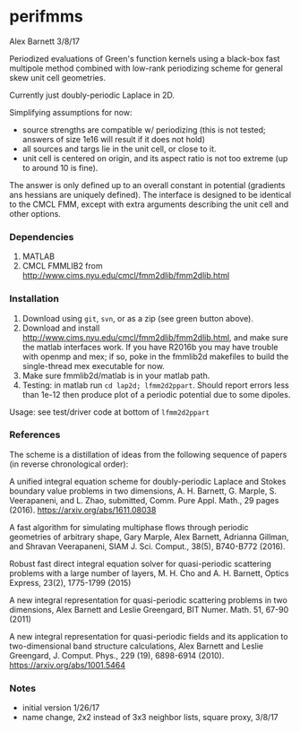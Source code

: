 # perifmms

Alex Barnett   3/8/17

Periodized evaluations of Green's function kernels using a black-box fast multipole method combined with low-rank periodizing scheme for general skew unit cell geometries.

Currently just doubly-periodic Laplace in 2D.

Simplifying assumptions for now:
  * source strengths are compatible w/ periodizing (this is not tested; answers of size 1e16 will result if it does not hold)
  * all sources and targs lie in the unit cell, or close to it.
  * unit cell is centered on origin, and its aspect ratio is not too extreme (up to around 10 is fine).

The answer is only defined up to an overall constant in potential (gradients ans hessians are uniquely defined). The interface is designed to be identical to the CMCL FMM, except with extra arguments describing the unit cell and other options.


### Dependencies

1. MATLAB
1. CMCL FMMLIB2 from http://www.cims.nyu.edu/cmcl/fmm2dlib/fmm2dlib.html

### Installation

1. Download using `git`, `svn`, or as a zip (see green button above).
1. Download and install http://www.cims.nyu.edu/cmcl/fmm2dlib/fmm2dlib.html, and make sure the matlab interfaces work. If you have R2016b you may have trouble with openmp  and mex; if so, poke in the fmmlib2d makefiles to build the single-thread mex executable for now.
1. Make sure fmmlib2d/matlab is in your matlab path.
1. Testing: in matlab run `cd lap2d; lfmm2d2ppart`. Should report errors less than 1e-12 then produce plot of a periodic potential due to some dipoles.

Usage: see test/driver code at bottom of `lfmm2d2ppart`

### References

The scheme is a distillation of ideas from the following sequence of papers (in reverse chronological order):

A unified integral equation scheme for doubly-periodic Laplace and Stokes boundary value problems in two dimensions, A. H. Barnett, G. Marple, S. Veerapaneni, and L. Zhao, submitted, Comm. Pure Appl. Math., 29 pages (2016). https://arxiv.org/abs/1611.08038

A fast algorithm for simulating multiphase flows through periodic geometries of arbitrary shape, Gary Marple, Alex Barnett, Adrianna Gillman, and Shravan Veerapaneni, SIAM J. Sci. Comput., 38(5), B740-B772 (2016).

Robust fast direct integral equation solver for quasi-periodic scattering problems with a large number of layers, M. H. Cho and A. H. Barnett, Optics Express, 23(2), 1775-1799 (2015)

A new integral representation for quasi-periodic scattering problems in two dimensions, Alex Barnett and Leslie Greengard, BIT Numer. Math. 51, 67-90 (2011)

A new integral representation for quasi-periodic fields and its application to two-dimensional band structure calculations, Alex Barnett and Leslie Greengard, J. Comput. Phys., 229 (19), 6898-6914 (2010). https://arxiv.org/abs/1001.5464

### Notes

* initial version 1/26/17  
* name change, 2x2 instead of 3x3 neighbor lists, square proxy, 3/8/17  
